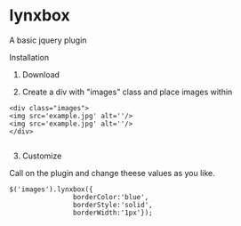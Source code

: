 # lynxbox
A basic jquery plugin

Installation


1. Download

2. Create a div with "images" class and place images within
```
<div class="images">
<img src='example.jpg' alt=''/>
<img src='example.jpg' alt=''/>
</div>
               
 ```
3. Customize

Call on the plugin and change theese values as you like.
```
$('images').lynxbox({
                borderColor:'blue',
                borderStyle:'solid',
                borderWidth:'1px'});
```
